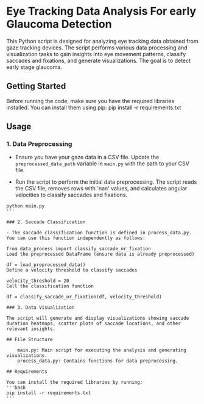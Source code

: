 # Eye Tracking Data Analysis For early Glaucoma Detection

This Python script is designed for analyzing eye tracking data obtained from gaze tracking devices. The script performs various data processing and visualization tasks to gain insights into eye movement patterns, classify saccades and fixations, and generate visualizations. The goal is to detect early stage glaucoma.

## Getting Started

Before running the code, make sure you have the required libraries installed. You can install them using pip: pip install -r requirements.txt


## Usage

### 1. Data Preprocessing

- Ensure you have your gaze data in a CSV file. Update the `preprocessed_data_path` variable in `main.py` with the path to your CSV file.

- Run the script to perform the initial data preprocessing. The script reads the CSV file, removes rows with 'nan' values, and calculates angular velocities to classify saccades and fixations.

```console
python main.py
'''

### 2. Saccade Classification

- The saccade classification function is defined in process_data.py. You can use this function independently as follows:

from data_process import classify_saccade_or_fixation
Load the preprocessed DataFrame (ensure data is already preprocessed)

df = load_preprocessed_data()
Define a velocity threshold to classify saccades

velocity_threshold = 20
Call the classification function

df = classify_saccade_or_fixation(df, velocity_threshold)

### 3. Data Visualization

The script will generate and display visualizations showing saccade duration heatmaps, scatter plots of saccade locations, and other relevant insights.

## File Structure

    main.py: Main script for executing the analysis and generating visualizations.
    process_data.py: Contains functions for data preprocessing.

## Requirements

You can install the required libraries by running:
'''bash
pip install -r requirements.txt
'''
